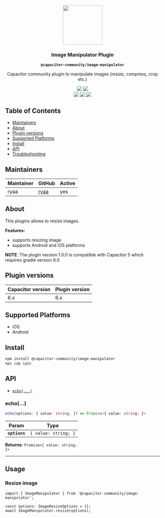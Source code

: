 <p align="center"><br><img src="https://user-images.githubusercontent.com/236501/85893648-1c92e880-b7a8-11ea-926d-95355b8175c7.png" width="128" height="128" /></p>
<h3 align="center">Image Manipulator Plugin</h3>
<p align="center"><strong><code>@capacitor-community/image-manipulator</code></strong></p>
<p align="center">
  Capacitor community plugin to manipulate images (resize, compress, crop etc.)
</p>

<p align="center">
  <img src="https://img.shields.io/maintenance/yes/2024?style=flat-square" />
  <a href="https://www.npmjs.com/package/@capacitor-community/image-manipulator"><img src="https://img.shields.io/npm/l/@capacitor-community/image-manipulator?style=flat-square" /></a>
  <br>
  <a href="https://www.npmjs.com/package/@capacitor-community/image-manipulator"><img src="https://img.shields.io/npm/dw/@capacitor-community/image-manipulator?style=flat-square" /></a>
  <a href="https://www.npmjs.com/package/@capacitor-community/image-manipulator"><img src="https://img.shields.io/npm/v/@capacitor-community/image-manipulator?style=flat-square" /></a>
  <!-- ALL-CONTRIBUTORS-BADGE:START - Do not remove or modify this section -->
  <a href="#contributors-"><img src="https://img.shields.io/badge/all%20contributors-1-orange?style=flat-square" /></a>
  <!-- ALL-CONTRIBUTORS-BADGE:END -->
</p>

## Table of Contents

- [Maintainers](#maintainers)
- [About](#about)
- [Plugin versions](#plugin-versions)
- [Supported Platforms](#supported-platforms)
- [Install](#install)
- [API](#api)
- [Troubleshooting](#troubleshooting)

## Maintainers

| Maintainer | GitHub                          | Active |
| ---------- | ------------------------------- | ------ |
| ryaa       | [ryaa](https://github.com/ryaa) | yes    |

## About

This plugins allows to resize images.
<br>

**Features:**

- supports resizing image
- supports Android and iOS platforms

**NOTE**: The plugin version 1.0.0 is compatible with Capacitor 5 which requires gradle version 8.0

## Plugin versions

| Capacitor version | Plugin version |
| ----------------- | -------------- |
| 6.x               | 6.x            |

## Supported Platforms

- iOS
- Android

## Install

```bash
npm install @capacitor-community/image-manipulator
npx cap sync
```

## API

<docgen-index>

* [`echo(...)`](#echo)

</docgen-index>

<docgen-api>
<!--Update the source file JSDoc comments and rerun docgen to update the docs below-->

### echo(...)

```typescript
echo(options: { value: string; }) => Promise<{ value: string; }>
```

| Param         | Type                            |
| ------------- | ------------------------------- |
| **`options`** | <code>{ value: string; }</code> |

**Returns:** <code>Promise&lt;{ value: string; }&gt;</code>

--------------------

</docgen-api>

## Usage

### Resize image

```
import { ImageManipulator } from '@capacitor-community/image-manipulator';

const options: ImageResizeOptions = {};
await ImageManipulator.resize(options);
```
